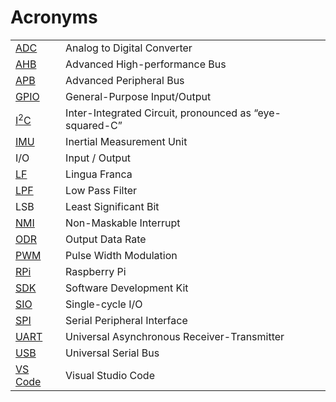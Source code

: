 # Acronyms

<table>
<tr><td> <a href="./Sensors.md">ADC</a> </td><td> Analog to Digital Converter </td></tr>
<tr><td> <a href="https://www.tutorialspoint.com/difference-between-ahb-and-apb">AHB</td><td> Advanced High-performance Bus</td></tr>
<tr><td> <a href="https://www.tutorialspoint.com/difference-between-ahb-and-apb">APB</td><td> Advanced Peripheral Bus</td></tr>
<tr><td> <a href="https://en.wikipedia.org/wiki/General-purpose_input/output">GPIO</a> </td><td> General-Purpose Input/Output </td></tr>
<tr><td> <a href="https://en.wikipedia.org/wiki/I²C">I<sup>2</sup>C</a> </td><td> Inter-Integrated Circuit, pronounced as “eye-squared-C” </td></tr>
<tr><td> <a href="./Sensors.md">IMU</a> </td><td> Inertial Measurement Unit </td></tr>
<tr><td> I/O </td><td> Input / Output </td></tr>
<tr><td> <a href="https://lf-lang.org">LF</a> </td><td> Lingua Franca </td></tr>
<tr><td> <a href="./Sensors.md">LPF</a> </td><td> Low Pass Filter </td></tr>
<tr><td> LSB </td><td> Least Significant Bit </td></tr>
<tr><td> <a href="https://en.wikipedia.org/wiki/Non-maskable_interrupt">NMI</a></td><td>Non-Maskable Interrupt</td></tr>
<tr><td> <a href="./Sensors.md">ODR</a> </td><td> Output Data Rate </td></tr>
<tr><td> <a href="https://en.wikipedia.org/wiki/Pulse-width_modulation">PWM</a> </td><td> Pulse Width Modulation</td></tr>
<tr><td> <a href="https://en.wikipedia.org/wiki/Raspberry_Pi">RPi</a> </td><td> Raspberry Pi</td></tr>
<tr><td> <a href="https://en.wikipedia.org/wiki/Software_development_kit">SDK</a></td><td>Software Development Kit</td></tr>
<tr><td> <a href="https://datasheets.raspberrypi.com/rp2040/rp2040-datasheet.pdf">SIO</td><td> Single-cycle I/O </td></tr>
<tr><td> <a href="https://en.wikipedia.org/wiki/Serial_Peripheral_Interface">SPI</a> </td><td> Serial Peripheral Interface </td></tr>
<tr><td> <a href="https://en.wikipedia.org/wiki/Universal_asynchronous_receiver-transmitter">UART</a> </td><td> Universal Asynchronous Receiver-Transmitter </td></tr>
<tr><td> <a href="https://en.wikipedia.org/wiki/USB">USB</a> </td><td> Universal Serial Bus</td></tr>
<tr><td> <a href="https://en.wikipedia.org/wiki/Visual_Studio_Code">VS Code</a> </td><td> Visual Studio Code</td></tr>
</table>
